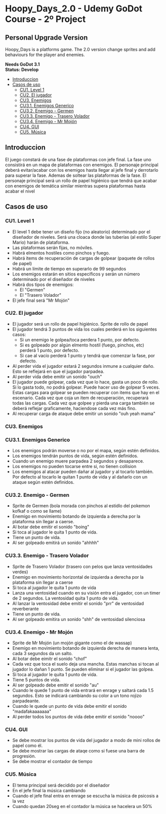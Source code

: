 # Hoopy_Days_2.0 - Udemy GoDot Course - 2º Project 
## Personal Upgrade Version 
Hoopy_Days is a platforms game. The 2.0 version change sprites and add behaviours for the player and enemies.

**Needs GoDot 3.1**
<br>**Status: Develop**<br>

- [Introduccion](#introduccion)
- [Casos de uso](#casos-de-uso)
  * [CU1. Level 1](#cu1-level-1)
  * [CU2. El jugador](#cu2-el-jugador)
  * [CU3. Enemigos](#cu3-enemigos)
  * [CU3.1. Enemigos Generico](#cu31-enemigos-generico)
  * [CU3.2. Enemigo - Germen](#cu32-enemigo---germen)
  * [CU3.3. Enemigo - Trasero Volador](#cu33-enemigo---trasero-volador)
  * [CU3.4. Enemigo - Mr Mojón](#cu34-enemigo---mr-moj-n)
  * [CU4. GUI](#cu4-gui)
  * [CU5. Música](#cu5-m-sica)

## Introduccion
El juego constará de una fase de plataformas con jefe final.
La fase uno consistirá en un mapa de plataformas con enemigos.
El personaje principal deberá evitar/acabar con los enemigos hasta llegar
al jefe final y derrotarlo para superar la fase. Ademas de soltear
las plataformas de la fase.
El personaje principal será un rollo de papel higiénico que tendrá que acabar
con enemigos de temática similar mientras supera plataformas hasta
 acabar el nivel

## Casos de uso
### CU1. Level 1
- El level 1 debe tener un diseño fijo (no aleatorio) determinado por 
el diseñador de niveles. Será una cloaca donde las tuberías (al estilo Super Mario) harán de plataforma.
- Las plataformas serán fijas, no móviles.
- Habrá elmentos hostiles como pinchos y fuego.
- Habrá items de recuperación de cargas de golpear (paquete de rollos de papel)
- Habrá un límite de tiempo en superarlo de 99 segundos
- Los enemigos estarán en sitios específicos y serán un número determinado 
por el diseñador de niveles
- Habrá dos tipos de enemigos:
    - El "Germen"
    - El "Trasero Volador"
- El jefe final será "Mr Mojón"

### CU2. El jugador
- El jugador será un rollo de papel higiénico. Sprite de rollo de papel
- El jugador tendrá 3 puntos de vida los cuales perderá en los siguientes
casos:
    - Si un enemigo le golpea/toca perdera 1 punto, por defecto.
    - Si es golpeado por algún elmento hostil (fuego, pinchos, etc)
    perderá 1 punto, por defecto.
    - Si cae al vacío perderá 1 punto y tendrá que comenzar la fase, por defecto.
- Al perder vida el jugador estará 2 segundos inmune a cualquier daño.
Esto se reflejará en que el jugador parpadea.
- Al perder vida debe emitir un sonido "ouch"
- El jugador puede golpear, cada vez que lo hace, gasta un poco de rollo.
Si lo gasta todo, no podrá golpear. Puede hacer uso de golpear 5 veces.
Estas cargas para golpear se pueden recuperar con items que hay en el escenario.
Cada vez que coja un item de recuperación, recuperará todas las cargas.
Cada vez que golpee y pierda una carga también se deberá reflejar graficamente,
haciendose cada vez más fino.
- Al recuperar carga de ataque debe emitir un sonido "ouh yeah mama"

### CU3. Enemigos
### CU3.1. Enemigos Generico
- Los enemigos podrán moverse o no por el mapa, según estén definidos.
- Los enemigos tendrán puntos de vida, según estén definidos.
- Cuando un enemigo muere parpadea 2 segundos y desaparece.
- Los enemigos no pueden tocarse entre si, no tienen collision
- Los enemigos al atacar pueden dañar al jugador y al tocarlo también. Por defecto     al tocarlo le quitan 1 punto de vida y al dañarlo con un ataque según estén definidos.  
### CU3.2. Enemigo - Germen
- Sprite de Germen (bola morada con pinchos al estidlo del pokemon kofkaf o como se llame)
- Enemigo en movimiento botando de izquierda a derecha por la plataforma sin llegar a caerse.
- Al botar debe emitir el sonido "boing"
- Si toca al jugador le quita 1 punto de vida.
- Tiene un punto de vida.
- Al ser golpeado emitirá un sonido "ahhhh"

### CU3.3. Enemigo - Trasero Volador
- Sprite de Trasero Volador (trasero con pelos que lanza ventosidades verdes)
- Enemigo en movimiento horizontal de izquierda a derecha por la plataforma sin llegar a caerse
- Si toca al jugador le quita 1 punto de vida
- Lanza una ventosidad cuando en su visión entra el jugador, con un timer de 2 segundos. La ventosidad quita 1 punto de vida.
- Al lanzar la ventosidad debe emitir el sonido "prr" de ventosidad reverberante
- Tiene un punto de vida.
- Al ser golpeado emitira un sonido "shh" de ventosidad silenciosa

### CU3.4. Enemigo - Mr Mojón
- Sprite de Mr Mojón (un mojón gigante como el de wassap)
- Enemigo en movimiento botando de izquierda derecha de manera lenta, cada 3 segundos da un salto.
- Al botar debe eimitr el sonido "chof"
- Cada vez que toca el suelo deja una mancha. Estas manchas si tocan al jugador lo dañan 1 punto.
    Se pueden eliminar si el jugador las golpea.
- Si toca al jugador le quita 1 punto de vida.
- Tiene 5 puntos de vida.
- Al ser golpeado debe emitir el sonido "au"
- Cuando le quede 1 punto de vida entrará en enrage y saltará cada 1.5 segundos. Esto se indicará
cambiando su color a un tono rojizo parpadeante.
- Cuando le quede un punto de vida debe emitir el sonido "madafakaaaaaaa"
- Al perder todos los puntos de vida debe emitir el sonido "noooo"

### CU4. GUI
- Se debe mostrar los puntos de vida del jugador a modo de mini rollos de papel como él.
- Se debe mostrar las cargas de ataqe como si fuese una barra de progresión.
- Se debe mostrar el contador de tiempo

### CU5. Música
- El tema principal será decidido por el diseñador
- En el jefe final la música cambiando
- Cuando el jefe final entra en enrage se escucha la música de psicosis a la vez
- Cuando quedan 20seg en el contador la música se hacelera un 50%